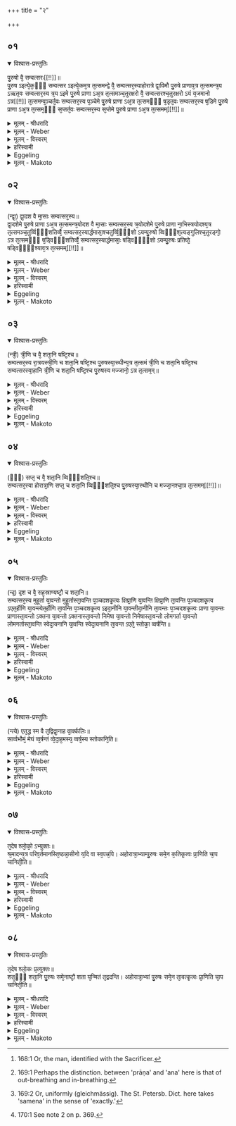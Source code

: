 +++
title = "२"

+++


##  ०१


<details open><summary>विश्वास-प्रस्तुतिः</summary>

पु᳘रुषो वै᳘ सम्वत्सरः[[!!]]॥  
पु᳘रुष ऽइत्ये᳘क᳘ᳫँ᳘ सम्वत्सर ऽइत्ये᳘कम᳘त्र त᳘त्समन्द्वे वै᳘ सम्वत्सर᳘स्याहोरात्रे द्वा᳘विमौ पु᳘रुषे प्राणाव᳘त्र त᳘त्समन्त्र᳘य ऽऋत᳘वः सम्वत्सर᳘स्य त्र᳘य ऽइमे पु᳘रुषे प्राणा ऽअ᳘त्र त᳘त्समञ्च᳘तुरक्षरो वै᳘ सम्वत्सरश्च᳘तुरक्षरो ऽयं य᳘जमानो ऽत्र[[!!]] त᳘त्समम्प᳘ञ्चर्त᳘वः सम्वत्सर᳘स्य प᳘ञ्चेमे पु᳘रुषे प्राणा ऽअ᳘त्र त᳘त्समᳫँ᳭ ष᳘डृत᳘वः सम्वत्सर᳘स्य ष᳘डिमे पु᳘रुषे प्राणा ऽअ᳘त्र त᳘त्सम᳘ᳫँ᳘ स᳘प्तर्त᳘वः सम्वत्सर᳘स्य स᳘प्तेमे पु᳘रुषे प्राणा ऽअ᳘त्र त᳘त्समम्[[!!]]॥
</details>

<details><summary>मूलम् - श्रीधरादि</summary>

पु᳘रुषो वै᳘ सम्वत्सरः[[!!]]॥  
पु᳘रुष ऽइत्ये᳘क᳘ᳫँ᳘ सम्वत्सर ऽइत्ये᳘कम᳘त्र त᳘त्समन्द्वे वै᳘ सम्वत्सर᳘स्याहोरात्रे द्वा᳘विमौ पु᳘रुषे प्राणाव᳘त्र त᳘त्समन्त्र᳘य ऽऋत᳘वः सम्वत्सर᳘स्य त्र᳘य ऽइमे पु᳘रुषे प्राणा ऽअ᳘त्र त᳘त्समञ्च᳘तुरक्षरो वै᳘ सम्वत्सरश्च᳘तुरक्षरो ऽयं य᳘जमानो ऽत्र[[!!]] त᳘त्समम्प᳘ञ्चर्त᳘वः सम्वत्सर᳘स्य प᳘ञ्चेमे पु᳘रुषे प्राणा ऽअ᳘त्र त᳘त्समᳫँ᳭ ष᳘डृत᳘वः सम्वत्सर᳘स्य ष᳘डिमे पु᳘रुषे प्राणा ऽअ᳘त्र त᳘त्सम᳘ᳫँ᳘ स᳘प्तर्त᳘वः सम्वत्सर᳘स्य स᳘प्तेमे पु᳘रुषे प्राणा ऽअ᳘त्र त᳘त्समम्[[!!]]॥
</details>

<details><summary>मूलम् - Weber</summary>

पु᳘रुषो वै᳘ संवत्सरः᳟ ॥  
पु᳘रुष इत्ये᳘कᳫं संवत्सर इत्ये᳘कम᳘त्र त᳘त्समं द्वे वै᳘ संवत्सर᳘स्याहोरात्रे द्वा᳘विमौ पु᳘रुषे प्राणाव᳘त्र तत्समं त्र᳘य ऋत᳘वः संवत्सर᳘स्य त्र᳘य इमे पु᳘रुषे प्राणा अ᳘त्र त᳘त्समं च᳘तुरक्षरो वै᳘ संवत्सरश्च᳘तुरक्षरोऽयं य᳘जमानो᳘ऽत्र त᳘त्समं प᳘ञ्चऽर्त᳘वः संवत्सर᳘स्य प᳘ञ्चेमे पु᳘रुषे प्राणा अ᳘त्र त᳘त्समᳫं ष᳘डृत᳘वः संवत्सर᳘स्य ष᳘डिमे पु᳘रुषे प्राणा अ᳘त्र त᳘त्सम᳘ᳫं᳘ सॗप्तऽर्त᳘वः संवत्सर᳘स्य सॗप्तेमे पु᳘रुषे प्राणा अ᳘त्र त᳘त्सम᳟म् ॥
</details>

<details><summary>मूलम् - विस्वरम्</summary>

पुरुषो वै संवत्सरः । पुरुष इत्येकम् । संवत्सर इत्येकम् । अत्र तत्समम् । द्वे वै संवत्सरस्याहोरात्रे । द्वाविमौ पुरुषे प्राणौ । अत्र तत्समम् । त्रय ऋतवः संवत्सरस्य । त्रय इमे पुरुषे प्राणाः । अत्र तत्समम् । चतुरक्षरो वै संवत्सरः । चतुरक्षरो ऽयं यजमानः । अत्र तत्समम् । पंचर्तवः संवत्सरस्य । पंचेमे पुरुषे प्राणाः । अत्र तत्समम् । षड् ऋतवः संवत्सरस्य । षडिमे पुरुषे प्राणाः । अत्र तत् समम् । सप्तर्तवः संवत्सरस्य । सप्तेमे पुरुषे प्राणाः । अत्र तत्समम् ॥ १ ॥ 
</details>

<details><summary>हरिस्वामी</summary>

मुहूर्तेन समं पुरुषस्य न किंचदप्यस्ति । बहुतरास्तु लोमगर्ताः सन्ति स्वेदायनान्यपि हि । तैः साम्यं वक्तुं मुहूर्ताः पञ्चदशगुणाः क्षिप्राणि क्रियन्ते । तानि च षोडशायुतानि भवन्ति । द्वे सहस्रे तानि क्षिप्राणि पञ्चदश गुणानि एतर्हीणि भवन्ति । तानि च चतुर्विंशतिर्लक्षाणि भवन्ति । त्रीणि चायुतानि एतर्हीणि पञ्चदशगुणानि इदानीनि भवन्ति । तानि च चतुःषष्टिर्लक्षाणि तिस्रः कोट्यः, पञ्चाशत्सहस्राणि । इदानीनि पञ्चदशगुणानि प्राणा भवन्ति । एते च चतुःपञ्चाशत्कोट्यः, सप्तषष्टिलक्षाणि, पञ्चाशत्सहस्राणि । एते च प्राणां नोच्छ्वासनिश्वासा व्यस्ताः । वामे हि नैतावन्तः संवत्सरस्य भवन्ति । अष्टाशीतिसहस्राणि अष्टात्रिंशत् सर्वलक्षाणीति समस्तानां तान्येव द्विगुणानि व्यस्तानाम् । केवलं ह्येते प्राणाः सूक्ष्ममर्माभिघातव्यंग्याः । यावन्तः प्राणाः मर्माभिघाताः । तावन्तः अक्तना अग्निवृत्तयः । तावन्त एव निमेषाः । एतेन संवत्सरस्थाः पुरुषस्था अपि प्राणादयस्तुः काललक्षणार्थमुपात्ता न आध्यात्मिका इति कृत्वा तावन्तो लोमगर्ता स्वेदायनानि चेत्येतत्त्वेन ध्यानम् । अत्र संवत्सरपुरुषावयवानां च साम्यम् । तावन्त एते स्तोकाः बिंदवः वर्षंति । सार्वभौमस्य मेघस्य युगपदेकस्मिन् क्षणे । स हि मेघः वृत्रः । तस्यापि यावन्ति स्वेदायनानि तावन्त एते स्तोकाः पतन्तीत्यभिप्रायः । तथा चाह- अपां बिलमपिहितं यदासीच्छत्रं (जघत्वं अचतद्वचारेति ?) ॥ १-५ ॥
</details>

<details><summary>Eggeling</summary>

1. The Year is Man [^egg_489]:--'Man' is one unit, and 'year' is another, and these now are one and the same;--there are in the year the two, day and night, and in man there are these two breathings, and these now are one and the same;--there are three seasons in the year, and these three breathings in man, and these (two) now are one and the same;--'saṁvatsara (year)' consists of four syllables, and so does 'yajamāna (sacrificer),' and these (two) now are one and the same;--there are five seasons in the year, and these five breathings in man, and these (two) now are one and the same;--there are six seasons in the year, and these six breathings in man, and these (two) now are one and the same;--there are seven seasons in the year, and these seven breathings in man, and these (two) now are one and the same.

[^egg_489]: 168:1 Or, the man, identified with the Sacrificer.
</details>

<details><summary>मूलम् - Makoto</summary>

पु꣡रुषो वै꣡ संवत्सरः꣡ ।॥  
पु꣡रुष इ꣡त्य् ए꣡कँ संवत्सर꣡ इ꣡त्य् ए꣡कम् अ꣡त्र त꣡त् समं꣡ द्वे꣡ वै꣡ संवत्सर꣡स्या꣡होरा꣡त्रे꣡ द्वा꣡व् इमौ꣡ पु꣡रुषे प्रा꣡णा꣡व् अ꣡त्र त꣡त् समं꣡ त्र꣡य ऋत꣡वः संवत्सर꣡स्य त्र꣡य इमे꣡ पु꣡रुषे प्रा꣡णा꣡ अ꣡त्र त꣡त् समं꣡ च꣡तुरक्षरो वै꣡ संवत्सर꣡श् च꣡तुरक्षरो ऽयं꣡ य꣡जमा꣡नो꣡ ऽत्र त꣡त् समं꣡ प꣡ञ्चर्त꣡वः संवत्सर꣡स्य प꣡ञ्चेमे꣡ पु꣡रुषे प्रा꣡णा꣡ अ꣡त्र त꣡त् समँ꣡ ष꣡ड् ऋत꣡वः संवत्सर꣡स्य ष꣡ड् इमे꣡ पु꣡रुषे प्रा꣡णा꣡ अ꣡त्र त꣡त् समँ꣡ सप्त᳕र्त꣡वः संवत्सर꣡स्य सप्ते᳕मे꣡ पु꣡रुषे प्रा꣡णा꣡ अ꣡त्र त꣡त् सम꣡म् ॥॥
</details>


##  ०२


<details open><summary>विश्वास-प्रस्तुतिः</summary>

(न्द्वा᳘) द्वा᳘दश वै मा᳘साः सम्वत्सर᳘स्य॥  
द्वा᳘दशेमे पु᳘रुषे प्राणा ऽअ᳘त्र त᳘त्समन्त्र᳘योदश वै मा᳘साः सम्वत्सर᳘स्य त्र᳘योदशेमे पु᳘रुषे प्राणा ना᳘भिस्त्रयोदश्य᳘त्र त᳘त्समञ्च᳘तुर्व्विᳫँ᳭शतिर्व्वै᳘ सम्वत्सर᳘स्यार्द्धमासा᳘श्चतुर्व्वि᳘ᳫँ᳘शो ऽयम्पु᳘रुषो व्विᳫँ᳭श᳘त्यङ्गुलिश्च᳘तुरङ्गो᳘ ऽत्र त᳘त्समᳫँ᳭ ष᳘ड्विᳫँ᳭शतिर्व्वै᳘ सम्वत्सर᳘स्यार्द्धमासाः᳘ षड्विᳫँ᳘᳘शो ऽयम्पु᳘रुषः प्रतिष्ठे᳘ षड्विᳫँ᳘᳘श्याव᳘त्र त᳘त्समम्[[!!]]॥
</details>

<details><summary>मूलम् - श्रीधरादि</summary>

(न्द्वा᳘) द्वा᳘दश वै मा᳘साः सम्वत्सर᳘स्य॥  
द्वा᳘दशेमे पु᳘रुषे प्राणा ऽअ᳘त्र त᳘त्समन्त्र᳘योदश वै मा᳘साः सम्वत्सर᳘स्य त्र᳘योदशेमे पु᳘रुषे प्राणा ना᳘भिस्त्रयोदश्य᳘त्र त᳘त्समञ्च᳘तुर्व्विᳫँ᳭शतिर्व्वै᳘ सम्वत्सर᳘स्यार्द्धमासा᳘श्चतुर्व्वि᳘ᳫँ᳘शो ऽयम्पु᳘रुषो व्विᳫँ᳭श᳘त्यङ्गुलिश्च᳘तुरङ्गो᳘ ऽत्र त᳘त्समᳫँ᳭ ष᳘ड्विᳫँ᳭शतिर्व्वै᳘ सम्वत्सर᳘स्यार्द्धमासाः᳘ षड्विᳫँ᳘᳘शो ऽयम्पु᳘रुषः प्रतिष्ठे᳘ षड्विᳫँ᳘᳘श्याव᳘त्र त᳘त्समम्[[!!]]॥
</details>

<details><summary>मूलम् - Weber</summary>

द्वा᳘दश वै मा᳘साः संवत्सर᳘स्य ॥  
द्वा᳘दशेमे पु᳘रुषे प्राणा अ᳘त्र त᳘त्समं त्र᳘योदश वै मा᳘साः संवत्सर᳘स्य त्र᳘योदशेमे पु᳘रुषे प्राणा ना᳘भिस्त्रयोदश्य᳘त्र त᳘त्समं च᳘तुर्विᳫंशतिर्वै᳘ संवत्सर᳘स्यार्धमासा᳘श्चतुर्विᳫं ॗशोऽयं पु᳘रुषो विᳫंशॗत्यङ्गुलिश्च᳘तुरङ्गो᳘ऽत्र त᳘त्समᳫं ष᳘ड्विᳫंशतिर्वै᳘ संवत्सर᳘स्यार्धमासाः᳘ षड्विᳫं ॗशोऽयं पु᳘रुषः प्रतिष्ठे᳘ षड्विᳫं ॗश्याव᳘त्र त᳘त्सम᳟म् ॥
</details>

<details><summary>मूलम् - विस्वरम्</summary>

द्वादश वै मासाः संवत्सरस्य । द्वादशेमे पुरुषे प्राणाः । अत्र तत्समम् । त्रयोदश वै मासाः संवत्सरस्य । त्रयोदशेमे पुरुषे प्राणाः । नाभिस्त्रयोदशी । अत्र तत्समम् । चतुर्विंशतिर्वै संवत्सरस्यार्द्धमासाः । चतुर्विंशो ऽयं पुरुषः । विंशत्यंगुलिः । चतुरंगः । अत्र तत्समम् । षड्विंशतिर्वै संवत्सरस्यार्द्धमासाः । षड्विंशो ऽयं पुरुषः । प्रतिष्ठे षड्विंश्यौ । अत्र तत्समम् ॥ २ ॥ 
</details>

<details><summary>हरिस्वामी</summary>

[व्याख्यानं प्रथमे]
</details>

<details><summary>Eggeling</summary>

2. There are twelve months in the year, and these twelve breathings in man, and these (two) now are one and the same;--there are thirteen months in the (leap-) year, and these thirteen (channels of) breathings in man, the navel being the thirteenth, and these (two) now are one and the same;--there are twenty-four half-months in the year, and this man is twenty-four-fold, being possessed of twenty fingers and toes and four limbs; and. these (two) now are one and the same;--there are twenty-six half-months in the (leap-) year, and this man is twenty-six-fold, the two feet making up the twenty-six; and these (two) now are one and the same.
</details>

<details><summary>मूलम् - Makoto</summary>

द्वा꣡दश वै꣡ मा꣡साः꣡ संवत्सर꣡स्य ।॥  
द्वा꣡दशेमे꣡ पु꣡रुषे प्रा꣡णा꣡ अ꣡त्र त꣡त् समं꣡ त्र꣡योदश वै꣡ मा꣡साः꣡ संवत्सर꣡स्य त्र꣡योदशेमे꣡ पु꣡रुषे प्रा꣡णा꣡ ना꣡भिस् त्रयोदश्य् अ꣡त्र त꣡त् समं꣡ च꣡तुर्विँशतिर् वै꣡ संवत्सर꣡स्या꣡र्धमा꣡सा꣡श् चतुर्विँशो᳕ ऽयं꣡ पु꣡रुषो विँशत्य् अ᳕ङ्गुलिश् च꣡तुरङ्गो꣡ ऽत्र त꣡त् समँ꣡ ष꣡ड्विँशतिर् वै꣡ संवत्सर꣡स्या꣡र्धमा꣡साः꣡ षड्विँशो᳕ ऽयं꣡ पु꣡रुषः प्रतिष्ठे꣡ षड्विँश्या᳕व् अ꣡त्र त꣡त् सम꣡म् ॥॥
</details>


##  ०३


<details open><summary>विश्वास-प्रस्तुतिः</summary>

(न्त्री᳘) त्री᳘णि च वै᳘ शता᳘नि षष्टि᳘श्च॥  
सम्वत्सर᳘स्य रा᳘त्रयस्त्री᳘णि च शता᳘नि षष्टि᳘श्च पु᳘रुषस्या᳘स्थीन्य᳘त्र त᳘त्समं त्री᳘णि च शता᳘नि षष्टि᳘श्च सम्वत्सरस्या᳘हानि त्री᳘णि च शता᳘नि षष्टि᳘श्च पु᳘रुषस्य मज्जानो᳘ ऽत्र त᳘त्सम᳘म्॥
</details>

<details><summary>मूलम् - श्रीधरादि</summary>

(न्त्री᳘) त्री᳘णि च वै᳘ शता᳘नि षष्टि᳘श्च॥  
सम्वत्सर᳘स्य रा᳘त्रयस्त्री᳘णि च शता᳘नि षष्टि᳘श्च पु᳘रुषस्या᳘स्थीन्य᳘त्र त᳘त्समं त्री᳘णि च शता᳘नि षष्टि᳘श्च सम्वत्सरस्या᳘हानि त्री᳘णि च शता᳘नि षष्टि᳘श्च पु᳘रुषस्य मज्जानो᳘ ऽत्र त᳘त्सम᳘म्॥
</details>

<details><summary>मूलम् - Weber</summary>

त्री᳘णि च वै᳘ शता᳘नि षष्टि᳘श्च ॥  
संवत्सर᳘स्य रा᳘त्रयस्त्री᳘णि च शता᳘नि षष्टि᳘श्च पु᳘रुषस्या᳘स्थीन्य᳘त्र त᳘त्समं त्री᳘णि च शता᳘नि षष्टि᳘श्च संवत्सरस्या᳘हानि त्री᳘णि च शता᳘नि षष्टि᳘श्च पु᳘रुषस्य मज्जानो᳘ऽत्र त᳘त्सम᳟ᳫं᳟ ॥
</details>

<details><summary>मूलम् - विस्वरम्</summary>

त्रीणि च वै शतानि षष्टिश्च संवत्सरस्य रात्रयः । त्रीणि च शतानि षष्टिश्च पुरुषस्यास्थीनि । अत्र तत्समम् । त्रीणि च वै शतानि षष्टिश्च संवत्सरस्याहानि । त्रीणि च शतानि षष्टिश्च पुरुषस्य मज्जानः । अत्र तत्समम् ॥ ३ ॥ 
</details>

<details><summary>हरिस्वामी</summary>

[व्याख्यानं प्रथमे]
</details>

<details><summary>Eggeling</summary>

3. And there are three hundred and sixty nights

in the year, and three hundred and sixty bones in man, and these (two) now are one and the same;--there are three hundred and sixty days in the year, and three hundred and sixty parts of marrow in man, and these (two) now are one and the same.
</details>

<details><summary>मूलम् - Makoto</summary>

त्री꣡णि च वै꣡ शता꣡नि षष्टि꣡श् च ।॥  
संवत्सर꣡स्य रा꣡त्रयस् त्री꣡णि च शता꣡नि षष्टि꣡श् च पु꣡रुषस्या꣡स्थीन्य् अ꣡त्र त꣡त् समं꣡ त्री꣡णि च शता꣡नि षष्टि꣡श् च संवत्सर꣡स्या꣡हा꣡नि त्री꣡णि च शता꣡नि षष्टि꣡श् च पु꣡रुषस्य मज्जा꣡नो꣡ ऽत्र त꣡त् समँ꣡ ॥॥
</details>


##  ०४


<details open><summary>विश्वास-प्रस्तुतिः</summary>

(ᳫँ᳘) सप्त᳘ च वै᳘ शता᳘नि व्विᳫँ᳭शति᳘श्च॥  
सम्वत्सर᳘स्या होरात्रा᳘णि सप्त᳘ च शता᳘नि व्विᳫँ᳭शति᳘श्च पु᳘रुषस्या᳘स्थीनि च मज्जा᳘नश्चा᳘त्र त᳘त्समम्[[!!]]॥
</details>

<details><summary>मूलम् - श्रीधरादि</summary>

(ᳫँ᳘) सप्त᳘ च वै᳘ शता᳘नि व्विᳫँ᳭शति᳘श्च॥  
सम्वत्सर᳘स्या होरात्रा᳘णि सप्त᳘ च शता᳘नि व्विᳫँ᳭शति᳘श्च पु᳘रुषस्या᳘स्थीनि च मज्जा᳘नश्चा᳘त्र त᳘त्समम्[[!!]]॥
</details>

<details><summary>मूलम् - Weber</summary>

सप्त᳘ च वै᳘ शता᳘नि विᳫंशति᳘श्च ॥  
संवत्सर᳘स्याहोरात्रा᳘णि सप्त᳘ च शता᳘नि विᳫंशति᳘श्च पु᳘रुषस्या᳘स्थीनि च मज्जा᳘नश्चा᳘त्र त᳘त्सम᳟म् ॥
</details>

<details><summary>मूलम् - विस्वरम्</summary>

सप्त च वै शतानि विंशतिश्च संवत्सरस्याहोरात्राणि । सप्त च शतानि विंशतिश्च पुरुषस्यास्थीनि च मज्जानश्च । अत्र तत्समम् ॥ ४ ॥ 
</details>

<details><summary>हरिस्वामी</summary>

[व्याख्यानं प्रथमे]
</details>

<details><summary>Eggeling</summary>

4. And there are seven hundred and twenty days and nights in the year, and seven hundred and twenty bones and parts of marrow in man, and these (two) now are one and the same.
</details>

<details><summary>मूलम् - Makoto</summary>

सप्त꣡ च वै꣡ शता꣡नि विँशति꣡श् च ।॥  
संवत्सर꣡स्या꣡होरा꣡त्रा꣡णि सप्त꣡ च शता꣡नि विँशति꣡श् च पु꣡रुषस्या꣡स्थीनि च मज्जा꣡नश् चा꣡त्र त꣡त् सम꣡म् ॥॥
</details>


##  ०५


<details open><summary>विश्वास-प्रस्तुतिः</summary>

(न्द᳘) द᳘श च वै᳘ सह᳘स्राण्यष्टौ᳘ च शता᳘नि॥  
सम्वत्सर᳘स्य मुहूर्ता या᳘वन्तो मुहूर्तास्ता᳘वन्ति प᳘ञ्चदशकृ᳘त्वः क्षिप्रा᳘णि या᳘वन्ति क्षिप्रा᳘णि ता᳘वन्ति प᳘ञ्चदशकृ᳘त्व ऽएत᳘र्हीणि या᳘वन्त्येत᳘र्हीणि ता᳘वन्ति प᳘ञ्चदशकृ᳘त्व ऽइदा᳘नीनि या᳘वन्तीदा᳘नीनि ता᳘वन्तः प᳘ञ्चदशकृ᳘त्वः प्राणा या᳘वन्तः प्राणास्ता᳘वन्तो ऽक्तना या᳘वन्तो ऽक्तनास्ता᳘वन्तो निमेषा या᳘वन्तो निमेषास्ता᳘वन्तो लोमगर्ता या᳘वन्तो लोमगर्तास्ता᳘वन्ति स्वेदा᳘यनानि या᳘वन्ति स्वेदा᳘यनानि ता᳘वन्त ऽएते᳘ स्तोका᳘ व्वर्षन्ति॥
</details>

<details><summary>मूलम् - श्रीधरादि</summary>

(न्द᳘) द᳘श च वै᳘ सह᳘स्राण्यष्टौ᳘ च शता᳘नि॥  
सम्वत्सर᳘स्य मुहूर्ता या᳘वन्तो मुहूर्तास्ता᳘वन्ति प᳘ञ्चदशकृ᳘त्वः क्षिप्रा᳘णि या᳘वन्ति क्षिप्रा᳘णि ता᳘वन्ति प᳘ञ्चदशकृ᳘त्व ऽएत᳘र्हीणि या᳘वन्त्येत᳘र्हीणि ता᳘वन्ति प᳘ञ्चदशकृ᳘त्व ऽइदा᳘नीनि या᳘वन्तीदा᳘नीनि ता᳘वन्तः प᳘ञ्चदशकृ᳘त्वः प्राणा या᳘वन्तः प्राणास्ता᳘वन्तो ऽक्तना या᳘वन्तो ऽक्तनास्ता᳘वन्तो निमेषा या᳘वन्तो निमेषास्ता᳘वन्तो लोमगर्ता या᳘वन्तो लोमगर्तास्ता᳘वन्ति स्वेदा᳘यनानि या᳘वन्ति स्वेदा᳘यनानि ता᳘वन्त ऽएते᳘ स्तोका᳘ व्वर्षन्ति॥
</details>

<details><summary>मूलम् - Weber</summary>

द᳘श च वै᳘ सह᳘स्राण्यष्टौ᳘ च शता᳘नि ॥  
संवत्सर᳘स्य मुहूर्ता या᳘वन्तो मुहूर्तास्ता᳘वन्ति प᳘ञ्चदश कृ᳘त्वः क्षिप्रा᳘णि या᳘वन्ति क्षिप्रा᳘णि ता᳘वन्ति प᳘ञ्चदश कृ᳘त्व एत᳘र्हीणि या᳘वन्त्येत᳘र्हीणि ता᳘वन्ति प᳘ञ्चदश कृ᳘त्व इदा᳘नीनि या᳘वन्तीदा᳘नीनि ता᳘वन्तः प᳘ञ्चदश कृ᳘त्वः प्राणा या᳘वन्तः प्राणास्ता᳘वन्तोऽना या᳘वन्तोऽनास्ता᳘वन्तो निमेषा या᳘वन्तो निमेषास्ता᳘वन्तो लोमगर्ता या᳘वन्तो लोमगर्तास्ता᳘वन्ति स्वेदा᳘यनानि या᳘वन्ति स्वेदा᳘यनानि ता᳘वन्त एते᳘ स्तोका᳘ वर्षन्ति ॥
</details>

<details><summary>मूलम् - विस्वरम्</summary>

दश च वै सहस्राण्यष्टौ च शतानि संवत्सरस्य मुहूर्ताः । यावन्तो मुहूर्तास्तावन्ति पंचदशकृत्वः क्षिप्राणि । यावन्ति क्षिप्राणि तावन्ति पंचदशकृत्व एतर्हीणि । यावन्त्येतर्हीणि तावन्ति पंचदशकृत्व इदानीनि । यावन्तीदानीनि तावन्तः पंचदशकृत्वः प्राणाः । यावन्तः प्राणास्तावन्तो ऽक्तनाः । यावन्तो ऽक्तनास्तावन्तो निमेषाः । यावंतो निमेषास्तावंतो लोमगर्ताः । यावंतो लोमगर्तास्तावन्ति स्वेदायनानि । यावंति स्वेदायनानि तावंत एते स्तोका वर्षंति ॥ ५ ॥ 
</details>

<details><summary>हरिस्वामी</summary>

[व्याख्यानं प्रथमे]
</details>

<details><summary>Eggeling</summary>

5. And there are ten thousand and eight hundred 'muhūrta' in the year; and fifteen times as many 'kshipras' as there are 'muhūrta'; and fifteen times as many 'etarhi' as there are 'kshipra;' and fifteen times as many 'idāni' as there are 'etarhi'; and fifteen times as many breathings as there are 'idāni'; and as many spirations as there are breathings [^egg_490]; and as many twinklings of the eye as there are spirations, and as many hair-pits as there are twinklings of the eye, and as many sweat-pores as there are hair-pits; and as many sweat-pores as there are so many drops it rains.

[^egg_490]: 169:1 Perhaps the distinction. between 'prāṇa' and 'ana' here is that of out-breathing and in-breathing.
</details>

<details><summary>मूलम् - Makoto</summary>

द꣡श च वै꣡ सह꣡स्रा꣡ण्य् अष्टौ꣡ च शता꣡नि ।॥  
संवत्सर꣡स्य मुहूर्ता꣡ या꣡वन्तो मुहूर्ता꣡स् ता꣡वन्ति प꣡ञ्चदश कृ꣡त्वः क्षिप्रा꣡णि या꣡वन्ति क्षिप्रा꣡णि ता꣡वन्ति प꣡ञ्चदश कृ꣡त्व एत꣡र्हीणि या꣡वन्त्य् एत꣡र्हीणि ता꣡वन्ति प꣡ञ्चदश कृ꣡त्व इदा꣡नीनि या꣡वन्तीदा꣡नीनि ता꣡वन्तः प꣡ञ्चदश कृ꣡त्वः प्रा꣡णा꣡ या꣡वन्तः प्रा꣡णा꣡स् ता꣡वन्तो ऽना꣡ या꣡वन्तो ऽना꣡स् ता꣡वन्तो निमेषा꣡ या꣡वन्तो निमेषा꣡स् ता꣡वन्तो लोमगर्ता꣡ या꣡वन्तो लोमगर्ता꣡स् ता꣡वन्ति स्वेदा꣡यना꣡नि या꣡वन्ति स्वेदा꣡यना꣡नि ता꣡वन्त एते꣡ स्तोका꣡ वर्षन्ति ॥॥
</details>


##  ०६


<details open><summary>विश्वास-प्रस्तुतिः</summary>

(न्त्ये) एत᳘द्ध स्म वै त᳘द्विद्वा᳘नाह वा᳘र्क्कलिः॥  
सार्व्वभौमं᳘ मेघं व्व᳘र्षन्तं व्वे᳘दा᳘ह᳘मस्य᳘ व्वर्ष᳘स्य स्तोकानि᳘ति॥
</details>

<details><summary>मूलम् - श्रीधरादि</summary>

(न्त्ये) एत᳘द्ध स्म वै त᳘द्विद्वा᳘नाह वा᳘र्क्कलिः॥  
सार्व्वभौमं᳘ मेघं व्व᳘र्षन्तं व्वे᳘दा᳘ह᳘मस्य᳘ व्वर्ष᳘स्य स्तोकानि᳘ति॥
</details>

<details><summary>मूलम् - Weber</summary>

एत᳘द्ध स्म वै त᳘द्विद्वा᳘नाह वा᳘र्कलिः ॥  
सार्वभौमं᳘ मेघं व᳘र्षन्तं वे᳘दा᳘ह᳘मस्य᳘ वर्ष᳘स्य स्तोकानिति ॥
</details>

<details><summary>मूलम् - विस्वरम्</summary>

एतद्ध स्म वै तद्विद्वानाह वार्कलिः । सार्वभौमं मेघं वर्षंतं वेदाहम् । अस्य वर्षस्य स्तोकानिति ॥ ६ ॥ 
</details>

<details><summary>हरिस्वामी</summary>

'एतद्ध स्म' एतदेव वर्षतो मेघस्य स्वेदायने परिमाणम् वर्कलस्यापत्यं वार्कलिः आह स्म- असावस्यां भूमौ विदितं मेघं वर्षंतमस्य च स्तोकानहं वेद, यावन्तः एकस्मिन् क्षणे पततीति । कियंतः पुनः ? मेघस्य तावंतः स्तोका भवंति समे भूमिप्रदेशे स्थितः समः पुरुषो यावत् भूमिमंडलं पश्यति । तत्परिमाणस्य श्वसनवाचा व्यवहारोपपत्तेः ॥ ६ ॥ 
</details>

<details><summary>Eggeling</summary>

6. Concerning this, Vārkali, knowing this, once said, 'I know the raining cloud extending over the whole earth, and the drops of that rain.'
</details>

<details><summary>मूलम् - Makoto</summary>

एत꣡द् ध स्म वै꣡ त꣡द् विद्वा꣡न् आ꣡ह वा꣡र्कलिः ।॥  
सा꣡र्वभौमं꣡ मेघं꣡ व꣡र्षन्तं वे꣡दा꣡ह꣡म् अस्य꣡ वर्ष꣡स्य स्तोका꣡न् इ꣡ति ॥॥
</details>


##  ०७


<details open><summary>विश्वास-प्रस्तुतिः</summary>

त᳘देष श्लो᳘को᳘ ऽभ्युक्तः॥  
श्र᳘मादन्य᳘त्र परिव᳘र्तमानस्ति᳘ष्ठन्ना᳘सीनो य᳘दि वा स्व᳘पन्न᳘पि। अहोरात्रा᳘भ्याम्पु᳘रुषः समे᳘न क᳘तिकृ᳘त्वः प्रा᳘णिति चा᳘प चानिती᳘ति॥
</details>

<details><summary>मूलम् - श्रीधरादि</summary>

त᳘देष श्लो᳘को᳘ ऽभ्युक्तः॥  
श्र᳘मादन्य᳘त्र परिव᳘र्तमानस्ति᳘ष्ठन्ना᳘सीनो य᳘दि वा स्व᳘पन्न᳘पि। अहोरात्रा᳘भ्याम्पु᳘रुषः समे᳘न क᳘तिकृ᳘त्वः प्रा᳘णिति चा᳘प चानिती᳘ति॥
</details>

<details><summary>मूलम् - Weber</summary>

त᳘देष श्लो᳘कोॗऽभ्युक्तः ॥  
श्र᳘मादन्य᳘त्र परिव᳘र्तमानस्ति᳘ष्ठन्ना᳘सीनो य᳘दि वा स्वपन्न᳘पि ॥  
अहोरात्रा᳘भ्यां पु᳘रुषः समे᳘न क᳘ति कृ᳘त्वः प्रा᳘णिति चा᳘प चानिती᳘ति ॥
</details>

<details><summary>मूलम् - विस्वरम्</summary>

तदेष श्लोको ऽभ्युक्त- **"श्रमादन्यत्र परिवर्तमानस्तिष्ठन्नासीनो यदि वा स्वपन्नपि । अहोरात्राभ्यां पुरुषः समेन कतिकृत्वः प्राणिति चाप चानिति"** इति ॥ ७ ॥ 
</details>

<details><summary>हरिस्वामी</summary>

तदेषः श्लोकः । तत्रैव प्रश्नावेतौ उच्छ्वासनिःश्वासलक्षणौ प्राणापानावधिकृत्य एष संख्याप्रश्नश्लोको वक्तव्यः- **श्रमादन्यत्रे**ति । शांतो भूमिस्थमुच्छ्वसिति निःश्वसिति, उच्छ्वासनिःश्वासलक्षणौ प्राणापानावित्यभिप्रायः । 'परिवर्तमानः' परिभ्रमन् । **समेने**ति । प्राणापानाभ्यां स्वस्थो मध्यमः पुरुष इत्यर्थः । अहोरात्राभ्यां समः । ताभ्यां न, प्रत्येकं कतिकृत्वः प्राणिति च उच्छ्वसिति अपानिति च । कर्षति च शब्दात्समः । तं द्वयमपि पृच्छते । कतिकृत्वो ऽहोरात्रेण वायुमाकृष्य विमुंचति पुरुष इत्यर्थः ॥ ७ ॥ 
</details>

<details><summary>Eggeling</summary>

7. It is with reference thereto that this verse is told,--Whilst whirling round, be it standing, or sitting, or even sleeping, how often does man, otherwise than from toil, breathe and expel the air regularly [^egg_491] by day and night?

[^egg_491]: 169:2 Or, uniformly (gleichmässig). The St. Petersb. Dict. here takes 'samena' in the sense of 'exactly.'
</details>

<details><summary>मूलम् - Makoto</summary>

त꣡द् एष꣡ श्लो꣡को ऽभ्यु᳕क्तः ।॥  
श्र꣡मा꣡द् अन्य꣡त्र परिव꣡र्तमा꣡नस् ति꣡ष्ठन्न् आ꣡सीनो य꣡दि वा꣡ स्वप꣡न्न् अ꣡पि ।॥  
अहोरा꣡त्रा꣡भ्यां꣡ पु꣡रुषः समे꣡न क꣡ति कृ꣡त्वः प्रा꣡णिति चा꣡प चा꣡निती꣡ति ॥॥
</details>


##  ०८


<details open><summary>विश्वास-प्रस्तुतिः</summary>

त᳘देष श्लो᳘कः प्र᳘त्युक्तः॥  
शत᳘ᳫँ᳘ शता᳘नि पु᳘रुषः समे᳘नाष्टौ᳘ शता य᳘न्मितं त᳘द्वदन्ति। अहोरात्रा᳘भ्यां पु᳘रुषः समे᳘न ता᳘वत्कृ᳘त्वः प्रा᳘णिति चा᳘प चानिती᳘ति॥
</details>

<details><summary>मूलम् - श्रीधरादि</summary>

त᳘देष श्लो᳘कः प्र᳘त्युक्तः॥  
शत᳘ᳫँ᳘ शता᳘नि पु᳘रुषः समे᳘नाष्टौ᳘ शता य᳘न्मितं त᳘द्वदन्ति। अहोरात्रा᳘भ्यां पु᳘रुषः समे᳘न ता᳘वत्कृ᳘त्वः प्रा᳘णिति चा᳘प चानिती᳘ति॥
</details>

<details><summary>मूलम् - Weber</summary>

त᳘देष श्लो᳘कः प्र᳘त्युक्तः ॥  
शत᳘ᳫं᳘ शता᳘नि पु᳘रुषः समे᳘नाष्टौ᳘ शता य᳘न्मितं त᳘द्वदन्ति ॥  
अहोरात्रा᳘भ्यां पु᳘रुषः समे᳘न ता᳘वत्कृ᳘त्वः प्रा᳘णिति चा᳘प चानिती᳘ति ॥ १० [३.२.] ॥
</details>

<details><summary>मूलम् - विस्वरम्</summary>

तदेष श्लोकः प्रत्युक्तः- **"शतं शतानि पुरुषः समेनाष्टौ शता यन्मितं तद्वदंति । अहोरात्राभ्यां पुरुषः समेन तावत्कृत्वः प्राणिति चाप चानिति"** इति ॥ ८ ॥ 
</details>

<details><summary>हरिस्वामी</summary>

तदेष लोकः- **शतं शतानी**ति । दशसहस्राणीत्यर्थः । अष्टौ वै शता शतानि यस्मिंस्तत्स्वाभाविकं तदेव वदन्ति । समेन समवर्तिना समेनेति समः । (पुरुषं मर्चालस्थविरोवातिमहात्वाकरिवदित्यर्थः । ?) एतच्च पुरुषस्य प्राणानां संवत्सरस्य च मुहूर्तानां साम्योपदेशतः द्रष्टव्यम् ॥ ८ ॥ 

इति श्रीमदाचार्यहरिस्वामिनः कृतौ माध्यन्दिनीयशतपथब्राह्मणभाष्ये द्वादशे कांडे तृतीये ऽध्याये द्वितीयं ब्राह्मणम् ॥ १२ । ३ । २ ॥ 
</details>

<details><summary>Eggeling</summary>

8. And in answer thereto this verse is told,--

 Inasmuch as man is what is measured a hundred hundred and eight hundred, therefore they say:--so often does man regularly [^egg_492] breathe and expel the air by day and night.

[^egg_492]: 170:1 See note 2 on p. 369.
</details>

<details><summary>मूलम् - Makoto</summary>

त꣡द् एष꣡ श्लो꣡कः प्र꣡त्युक्तः ।॥  
शतँ꣡ शता꣡नि पु꣡रुषः समे꣡ना꣡ष्टौ꣡ शता꣡ य꣡न् मितं꣡ त꣡द् वदन्ति ।॥  
अहोरा꣡त्रा꣡भ्यां꣡ पु꣡रुषः समे꣡न ता꣡वत् कृ꣡त्वः प्रा꣡णिति चा꣡प चा꣡नीती꣡ति ॥॥
</details>

